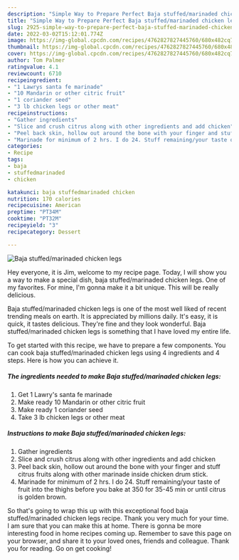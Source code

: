 ```yaml
---
description: "Simple Way to Prepare Perfect Baja stuffed/marinaded chicken legs"
title: "Simple Way to Prepare Perfect Baja stuffed/marinaded chicken legs"
slug: 2925-simple-way-to-prepare-perfect-baja-stuffed-marinaded-chicken-legs
date: 2022-03-02T15:12:01.774Z
image: https://img-global.cpcdn.com/recipes/4762827827445760/680x482cq70/baja-stuffedmarinaded-chicken-legs-recipe-main-photo.jpg
thumbnail: https://img-global.cpcdn.com/recipes/4762827827445760/680x482cq70/baja-stuffedmarinaded-chicken-legs-recipe-main-photo.jpg
cover: https://img-global.cpcdn.com/recipes/4762827827445760/680x482cq70/baja-stuffedmarinaded-chicken-legs-recipe-main-photo.jpg
author: Tom Palmer
ratingvalue: 4.1
reviewcount: 6710
recipeingredient:
- "1 Lawrys santa fe marinade"
- "10 Mandarin or other citric fruit"
- "1 coriander seed"
- "3 lb chicken legs or other meat"
recipeinstructions:
- "Gather ingredients"
- "Slice and crush citrus along with other ingredients and add chicken"
- "Peel back skin, hollow out around the bone with your finger and stuff citrus fruits along with other marinade inside chicken drum stick."
- "Marinade for minimum of 2 hrs. I do 24. Stuff remaining/your taste of fruit into the thighs before you bake at 350 for 35-45 min or until citrus is golden brown."
categories:
- Recipe
tags:
- baja
- stuffedmarinaded
- chicken

katakunci: baja stuffedmarinaded chicken 
nutrition: 170 calories
recipecuisine: American
preptime: "PT34M"
cooktime: "PT32M"
recipeyield: "3"
recipecategory: Dessert

---
```



![Baja stuffed/marinaded chicken legs](https://img-global.cpcdn.com/recipes/4762827827445760/680x482cq70/baja-stuffedmarinaded-chicken-legs-recipe-main-photo.jpg)

Hey everyone, it is Jim, welcome to my recipe page. Today, I will show you a way to make a special dish, baja stuffed/marinaded chicken legs. One of my favorites. For mine, I'm gonna make it a bit unique. This will be really delicious.

Baja stuffed/marinaded chicken legs is one of the most well liked of recent trending meals on earth. It is appreciated by millions daily. It's easy, it is quick, it tastes delicious. They're fine and they look wonderful. Baja stuffed/marinaded chicken legs is something that I have loved my entire life.




To get started with this recipe, we have to prepare a few components. You can cook baja stuffed/marinaded chicken legs using 4 ingredients and 4 steps. Here is how you can achieve it.

<!--inarticleads1-->

##### The ingredients needed to make Baja stuffed/marinaded chicken legs:

1. Get 1 Lawry&#39;s santa fe marinade
1. Make ready 10 Mandarin or other citric fruit
1. Make ready 1 coriander seed
1. Take 3 lb chicken legs or other meat




<!--inarticleads2-->

##### Instructions to make Baja stuffed/marinaded chicken legs:

1. Gather ingredients
1. Slice and crush citrus along with other ingredients and add chicken
1. Peel back skin, hollow out around the bone with your finger and stuff citrus fruits along with other marinade inside chicken drum stick.
1. Marinade for minimum of 2 hrs. I do 24. Stuff remaining/your taste of fruit into the thighs before you bake at 350 for 35-45 min or until citrus is golden brown.




So that's going to wrap this up with this exceptional food baja stuffed/marinaded chicken legs recipe. Thank you very much for your time. I am sure that you can make this at home. There is gonna be more interesting food in home recipes coming up. Remember to save this page on your browser, and share it to your loved ones, friends and colleague. Thank you for reading. Go on get cooking!
